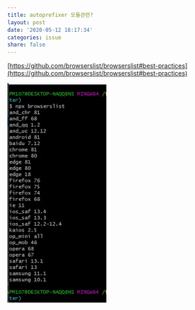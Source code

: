 ```yaml
---
title: autoprefixer 모듈관련?
layout: post
date: '2020-05-12 18:17:34'
categories: issue
share: false
---
```


[https://github.com/browserslist/browserslist#best-practices](https://github.com/browserslist/browserslist#best-practices)

![](/assets/img/issue/issue09.jpg)